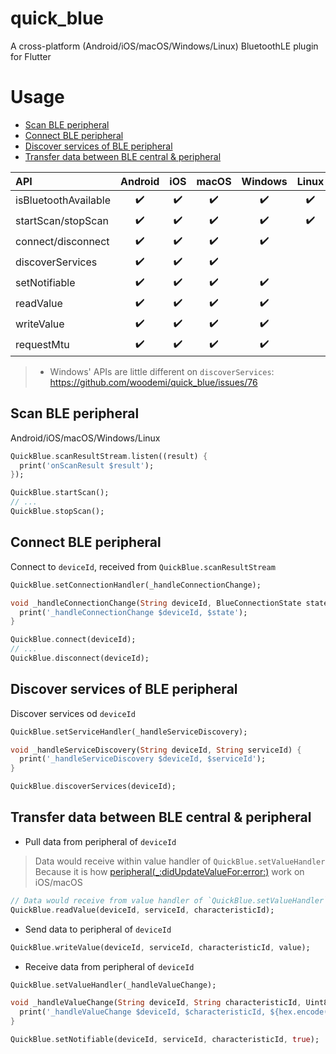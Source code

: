 # quick_blue

A cross-platform (Android/iOS/macOS/Windows/Linux) BluetoothLE plugin for Flutter

# Usage

- [Scan BLE peripheral](#scan-ble-peripheral)
- [Connect BLE peripheral](#connect-ble-peripheral)
- [Discover services of BLE peripheral](#discover-services-of-ble-peripheral)
- [Transfer data between BLE central & peripheral](#transfer-data-between-ble-central--peripheral)

| API | Android | iOS | macOS | Windows | Linux |
| :--- | :---: | :---: | :---: | :---: | :---: |
| isBluetoothAvailable | ✔️ | ✔️ | ✔️ | ✔️ | ✔️ |
| startScan/stopScan | ✔️ | ✔️ | ✔️ | ✔️ | ✔️ |
| connect/disconnect | ✔️ | ✔️ | ✔️ | ✔️ |  |
| discoverServices | ✔️ | ✔️ | ✔️ |  |  |
| setNotifiable | ✔️ | ✔️ | ✔️ | ✔️ |  |
| readValue | ✔️ | ✔️ | ✔️ | ✔️ |  |
| writeValue | ✔️ | ✔️ | ✔️ | ✔️ |  |
| requestMtu | ✔️ | ✔️ | ✔️ | ✔️ |  |

> * Windows' APIs are little different on `discoverServices`: https://github.com/woodemi/quick_blue/issues/76

## Scan BLE peripheral

Android/iOS/macOS/Windows/Linux

```dart
QuickBlue.scanResultStream.listen((result) {
  print('onScanResult $result');
});

QuickBlue.startScan();
// ...
QuickBlue.stopScan();
```

## Connect BLE peripheral

Connect to `deviceId`, received from `QuickBlue.scanResultStream`

```dart
QuickBlue.setConnectionHandler(_handleConnectionChange);

void _handleConnectionChange(String deviceId, BlueConnectionState state) {
  print('_handleConnectionChange $deviceId, $state');
}

QuickBlue.connect(deviceId);
// ...
QuickBlue.disconnect(deviceId);
```

## Discover services of BLE peripheral

Discover services od `deviceId`

```dart
QuickBlue.setServiceHandler(_handleServiceDiscovery);

void _handleServiceDiscovery(String deviceId, String serviceId) {
  print('_handleServiceDiscovery $deviceId, $serviceId');
}

QuickBlue.discoverServices(deviceId);
```

## Transfer data between BLE central & peripheral

- Pull data from peripheral of `deviceId`

> Data would receive within value handler of `QuickBlue.setValueHandler`
> Because it is how [peripheral(_:didUpdateValueFor:error:)](https://developer.apple.com/documentation/corebluetooth/cbperipheraldelegate/1518708-peripheral) work on iOS/macOS

```dart
// Data would receive from value handler of `QuickBlue.setValueHandler`
QuickBlue.readValue(deviceId, serviceId, characteristicId);
```

- Send data to peripheral of `deviceId`

```dart
QuickBlue.writeValue(deviceId, serviceId, characteristicId, value);
```

- Receive data from peripheral of `deviceId`

```dart
QuickBlue.setValueHandler(_handleValueChange);

void _handleValueChange(String deviceId, String characteristicId, Uint8List value) {
  print('_handleValueChange $deviceId, $characteristicId, ${hex.encode(value)}');
}

QuickBlue.setNotifiable(deviceId, serviceId, characteristicId, true);
```
